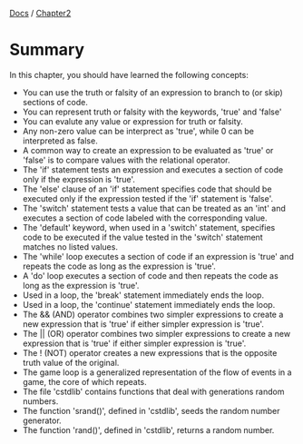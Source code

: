 [Docs](../../docs/) / [Chapter2](../)
# Summary
In this chapter, you  should have learned the following concepts:
- You can use the truth or falsity of an expression to branch to (or skip) sections of code.
- You can represent truth or falsity with the keywords, 'true' and 'false'
- You can evalute any value or expression for truth or falsity.
- Any non-zero value can be interprect as 'true', while 0 can be interpreted as false.
- A common way to create an expression to be evaluated as 'true' or 'false' is to compare values with the relational operator.
- The 'if' statement tests an expression and executes a section of code only if the expression is 'true'.
- The 'else' clause of an 'if' statement specifies code that should be executed only if the expression tested if the 'if' statement is 'false'.
- The 'switch' statement tests a value that can be treated as an 'int' and executes a section of code labeled with the corresponding value.
- The 'default' keyword, when used in a 'switch' statement, specifies code to be executed if the value tested in the 'switch' statement matches no listed values.
- The 'while' loop executes a section of code if an expression is 'true' and repeats the code as long as the expression is 'true'.
- A 'do' loop executes a section of code and then repeats the code as long as the expression is 'true'.
- Used in a loop, the 'break' statement immediately ends the loop.
- Used in a loop, the 'continue' statement immediately ends the loop.
- The && (AND) operator combines two simpler expressions to create a new expression that is 'true' if either simpler expression is 'true'.
- The || (OR) operator combines two simpler expressions to create a new expression that is 'true' if either simpler expression is 'true'.
- The ! (NOT) operator creates a new expressions that is the opposite truth value of the original.
- The game loop is a generalized representation of the flow of events in a game, the core of which repeats. 
- The file 'cstdlib' contains functions that deal with generations random numbers.
- The function 'srand()', defined in 'cstdlib', seeds the random number generator.
- The function 'rand()', defined in 'cstdlib', returns a random number.